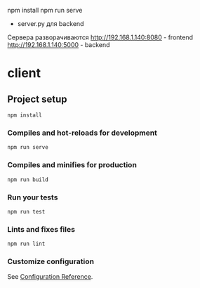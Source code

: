 npm install
npm run serve

+ server.py для backend

Сервера разворачиваются 
http://192.168.1.140:8080 - frontend
http://192.168.1.140:5000 - backend

# client

## Project setup
```
npm install
```

### Compiles and hot-reloads for development
```
npm run serve
```

### Compiles and minifies for production
```
npm run build
```

### Run your tests
```
npm run test
```

### Lints and fixes files
```
npm run lint
```

### Customize configuration
See [Configuration Reference](https://cli.vuejs.org/config/).
